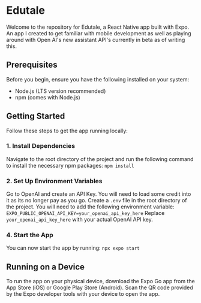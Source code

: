 # Edutale

Welcome to the repository for Edutale, a React Native app built with Expo. An app I created to get familiar with mobile development as well as playing around with Open AI's new assistant API's currently in beta as of writing this.

## Prerequisites

Before you begin, ensure you have the following installed on your system:
- Node.js (LTS version recommended)
- npm (comes with Node.js)

## Getting Started

Follow these steps to get the app running locally:

### 1. Install Dependencies

Navigate to the root directory of the project and run the following command to install the necessary npm packages:
`npm install`

### 2. Set Up Environment Variables

Go to OpenAI and create an API Key. You will need to load some credit into it as its no longer pay as you go. Create a `.env` file in the root directory of the project. You will need to add the following environment variable:
`EXPO_PUBLIC_OPENAI_API_KEY=your_openai_api_key_here` Replace `your_openai_api_key_here` with your actual OpenAI API key.

### 4. Start the App

You can now start the app by running: `npx expo start`

## Running on a Device

To run the app on your physical device, download the Expo Go app from the App Store (iOS) or Google Play Store (Android). Scan the QR code provided by the Expo developer tools with your device to open the app.
